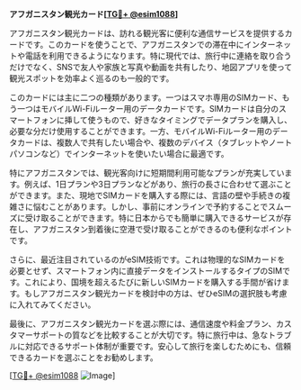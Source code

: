 **アフガニスタン観光カード[[TG💪+ @esim1088](https://t.me/s/esim1088)]**

アフガニスタン観光カードは、訪れる観光客に便利な通信サービスを提供するカードです。このカードを使うことで、アフガニスタンでの滞在中にインターネットや電話を利用できるようになります。特に現代では、旅行中に連絡を取り合うだけでなく、SNSで友人や家族と写真や動画を共有したり、地図アプリを使って観光スポットを効率よく巡るのも一般的です。

このカードには主に二つの種類があります。一つはスマホ専用のSIMカード、もう一つはモバイルWi-Fiルーター用のデータカードです。SIMカードは自分のスマートフォンに挿して使うもので、好きなタイミングでデータプランを購入し、必要な分だけ使用することができます。一方、モバイルWi-Fiルーター用のデータカードは、複数人で共有したい場合や、複数のデバイス（タブレットやノートパソコンなど）でインターネットを使いたい場合に最適です。

特にアフガニスタンでは、観光客向けに短期間利用可能なプランが充実しています。例えば、1日プランや3日プランなどがあり、旅行の長さに合わせて選ぶことができます。また、現地でSIMカードを購入する際には、言語の壁や手続きの複雑さに悩むことがあります。しかし、事前にオンラインで予約することでスムーズに受け取ることができます。特に日本からでも簡単に購入できるサービスが存在し、アフガニスタン到着後に空港で受け取ることができるのも便利なポイントです。

さらに、最近注目されているのがeSIM技術です。これは物理的なSIMカードを必要とせず、スマートフォン内に直接データをインストールするタイプのSIMです。これにより、国境を超えるたびに新しいSIMカードを購入する手間が省けます。もしアフガニスタン観光カードを検討中の方は、ぜひeSIMの選択肢も考慮に入れてみてください。

最後に、アフガニスタン観光カードを選ぶ際には、通信速度や料金プラン、カスタマーサポートの質などを比較することが大切です。特に旅行中は、急なトラブルに対応できるサポート体制が重要です。安心して旅行を楽しむためにも、信頼できるカードを選ぶことをお勧めします。

[[TG💪+ @esim1088](https://t.me/s/esim1088) ![Image](https://i.postimg.cc/Y0z9fWf4/image.png)]